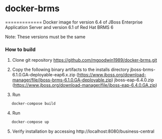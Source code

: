 # docker-brms
=============
Docker image for version 6.4 of JBoss Enterprise Application Server and version 6.1 of Red Hat BRMS 6

Note: These versions must be the same

### How to build
1. Clone git repository
   https://github.com/mgoodwin1989/docker-brms.git

2. Copy the following binary artifacts to the installs directory
   jboss-brms-6.1.0.GA-deployable-eap6.x.zip (https://www.jboss.org/download-manager/file/jboss-brms-6.1.0.GA-deployable.zip)
   jboss-eap-6.4.0.zip (https://www.jboss.org/download-manager/file/jboss-eap-6.4.0.GA.zip)

3. Run
```sh
   docker-compose build
``` 

4. Run
```sh
   docker-compose up
```

5. Verify installation by accessing
   http://localhost:8080/business-central

    
